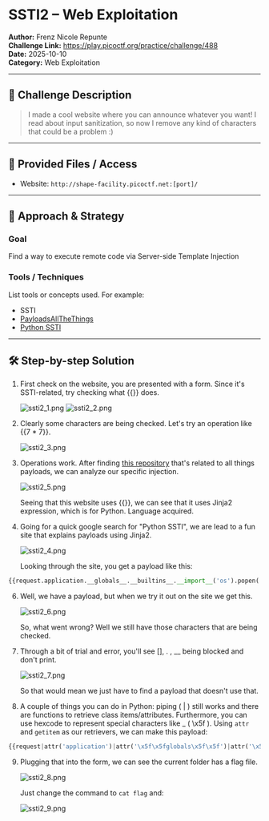 # SSTI2 – Web Exploitation

**Author:**  Frenz Nicole Repunte <br>
**Challenge Link:** https://play.picoctf.org/practice/challenge/488 <br>
**Date:** 2025-10-10 <br>
**Category:** Web Exploitation <br>

---

## 🧠 Challenge Description

> I made a cool website where you can announce whatever you want! I read about input sanitization, so now I remove any kind of characters that could be a problem :)

---

## 📁 Provided Files / Access

- Website: `http://shape-facility.picoctf.net:[port]/`

---

## 🧪 Approach & Strategy

### Goal

Find a way to execute remote code via Server-side Template Injection

### Tools / Techniques

List tools or concepts used. For example:

- SSTI
- [PayloadsAllTheThings](https://github.com/swisskyrepo/PayloadsAllTheThings)
- [Python SSTI](https://onsecurity.io/article/server-side-template-injection-with-jinja2/)

---

## 🛠️ Step-by-step Solution

1. First check on the website, you are presented with a form. Since it's SSTI-related, try checking what {{}} does.

   ![ssti2_1.png](./Images/ssti2_1.png)
   ![ssti2_2.png](./Images/ssti2_2.png)

3. Clearly some characters are being checked. Let's try an operation like {{7 * 7}}.
   
   ![ssti2_3.png](./Images/ssti2_3.png)

4. Operations work. After finding [this repository](https://github.com/swisskyrepo/PayloadsAllTheThings/blob/master/Server%20Side%20Template%20Injection/README.md) that's related to all things payloads, we can analyze our specific injection.
   
   ![ssti2_5.png](./Images/ssti2_5.png)
   
   Seeing that this website uses {{}}, we can see that it uses Jinja2 expression, which is for Python. Language acquired.

5. Going for a quick google search for "Python SSTI", we are lead to a fun site that explains payloads using Jinja2.
   
   ![ssti2_4.png](./Images/ssti2_4.png)
   
   Looking through the site, you get a payload like this:
```python
{{request.application.__globals__.__builtins__.__import__('os').popen('id').read()}}
```

6. Well, we have a payload, but when we try it out on the site we get this.

   ![ssti2_6.png](./Images/ssti2_6.png)
   
   So, what went wrong? Well we still have those characters that are being checked.

7. Through a bit of trial and error, you'll see [], . , __ being blocked and don't print. 

   ![ssti2_7.png](./Images/ssti2_7.png)
   
   So that would mean we just have to find a payload that doesn't use that.

8. A couple of things you can do in Python: piping ( | ) still works and there are functions to retrieve class items/attributes. Furthermore, you can use hexcode to represent special characters like _ ( \x5f ). Using `attr` and `getitem` as our retrievers, we can make this payload:
```python
{{request|attr('application')|attr('\x5f\x5fglobals\x5f\x5f')|attr('\x5f\x5fgetitem\x5f\x5f')('\x5f\x5fbuiltins\x5f\x5f')|attr('\x5f\x5fgetitem\x5f\x5f')('\x5f\x5fimport\x5f\x5f')('os')|attr('popen')('ls')|attr('read')()}}
```

9. Plugging that into the form, we can see the current folder has a flag file.
   
   ![ssti2_8.png](./Images/ssti2_8.png)
   
   Just change the command to ```cat flag``` and:
   
   ![ssti2_9.png](./Images/ssti2_9.png)
